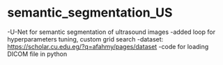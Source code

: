 # semantic_segmentation_US
-U-Net for semantic segmentation of ultrasound images
-added loop for hyperparameters tuning, custom grid search
-dataset: https://scholar.cu.edu.eg/?q=afahmy/pages/dataset
-code for loading DICOM file in python
